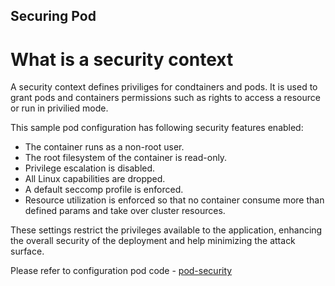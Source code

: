 
## Securing Pod

# What is a security context
  A security context defines priviliges for condtainers and pods. It is used to grant pods and containers permissions such as rights to access a resource or run in privilied mode.

  This sample pod configuration has following security features enabled:
  - The container runs as a non-root user.
  - The root filesystem of the container is read-only.
  - Privilege escalation is disabled.
  - All Linux capabilities are dropped.
  - A default seccomp profile is enforced.
  - Resource utilization is enforced so that no container consume more than defined params and take over cluster resources.

  These settings restrict the privileges available to the application, enhancing the overall security of the deployment and help minimizing the attack surface.

  Please refer to configuration pod code - [pod-security](./pod-security/)

  
